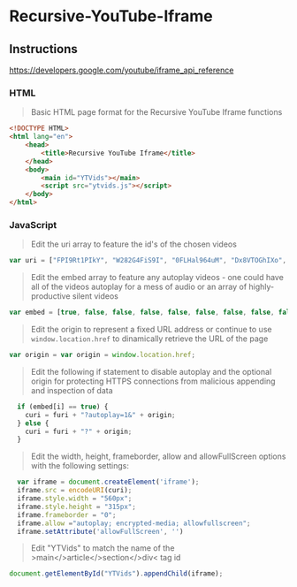 # Recursive-YouTube-Iframe

## Instructions

https://developers.google.com/youtube/iframe_api_reference

### HTML

> Basic HTML page format for the Recursive YouTube Iframe functions

```html
<!DOCTYPE HTML>
<html lang="en">
    <head>
        <title>Recursive YouTube Iframe</title>
    </head>
    <body>
        <main id="YTVids"></main>
        <script src="ytvids.js"></script>
    </body>
</html>
```

### JavaScript

> Edit the uri array to feature the id's of the chosen videos

```javascript
var uri = ["FPI9Rt1PIkY", "W282G4FiS9I", "0FLHal964uM", "Dx8VTOGhIXo", "J_EuWgOK88I", "ST6ojbdhv7Q", "0BWji9hBlO0", "qfmTR_CLYEo", "T1KbB0BheZs", "Zjn2F1uKP1U", "10wqmdu5S7Y", "liAzX0cO5Tg"];
```

> Edit the embed array to feature any autoplay videos - one could have all of the videos autoplay for a mess of audio or an array of highly-productive silent videos

```javascript
var embed = [true, false, false, false, false, false, false, false, false, false, false, false];
```

> Edit the origin to represent a fixed URL address or continue to use ```window.location.href``` to dinamically retrieve the URL of the page

```javascript
var origin = var origin = window.location.href;
```

> Edit the following if statement to disable autoplay and the optional origin for protecting HTTPS connections from malicious appending and inspection of data

```javascript
  if (embed[i] == true) {
    curi = furi + "?autoplay=1&" + origin;
  } else {
    curi = furi + "?" + origin;
  }
```

> Edit the width, height, frameborder, allow and allowFullScreen options with the following settings:

```javascript
  var iframe = document.createElement('iframe');
  iframe.src = encodeURI(curi);
  iframe.style.width = "560px";
  iframe.style.height = "315px";
  iframe.frameborder = "0";
  iframe.allow ="autoplay; encrypted-media; allowfullscreen";
  iframe.setAttribute('allowFullScreen', '')
```

> Edit "YTVids" to match the name of the &gt;main&lt;/&gt;article&lt;/&gt;section&lt;/&gt;div&lt; tag id

```javascript
document.getElementById("YTVids").appendChild(iframe);
```
